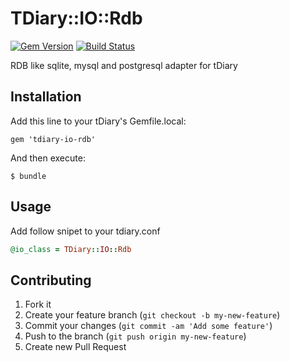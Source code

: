 # TDiary::IO::Rdb

[![Gem Version](https://badge.fury.io/rb/tdiary-io-rdb.png)](https://rubygems.org/gems/tdiary-io-rdb) [![Build Status](https://secure.travis-ci.org/tdiary/tdiary-io-rdb.png)](https://travis-ci.org/tdiary/tdiary-io-rdb)

RDB like sqlite, mysql and postgresql adapter for tDiary

## Installation

Add this line to your tDiary's Gemfile.local:

    gem 'tdiary-io-rdb'

And then execute:

    $ bundle

## Usage

Add follow snipet to your tdiary.conf

```ruby
@io_class = TDiary::IO::Rdb
```

## Contributing

1. Fork it
2. Create your feature branch (`git checkout -b my-new-feature`)
3. Commit your changes (`git commit -am 'Add some feature'`)
4. Push to the branch (`git push origin my-new-feature`)
5. Create new Pull Request
